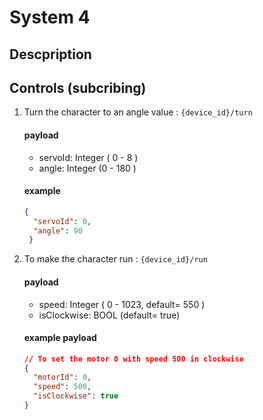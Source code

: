 # System 4

## Descpription

## Controls (subcribing)
1. Turn the character to an angle value : `{device_id}/turn`

    #### payload 
    - servoId: Integer ( 0 - 8 )
    - angle: Integer (0 - 180 )

    #### example
    ```JSON
    {
      "servoId": 0,
      "angle": 90 
     }
    ```
2. To make the character run : `{device_id}/run`
   
    #### payload
      - speed: Integer ( 0 - 1023, default= 550 ) 
      - isClockwise: BOOL (default= true)

    #### example payload
    ```JSON
    // To set the motor 0 with speed 500 in clockwise
    {
      "motorId": 0,
      "speed": 500,
      "isClockwise": true
    }
    ```

